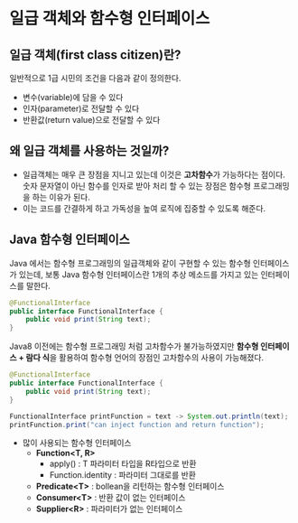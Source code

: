 # 일급 객체와 함수형 인터페이스

## 일급 객체(first class citizen)란?
일반적으로 1급 시민의 조건을 다음과 같이 정의한다.

- 변수(variable)에 담을 수 있다
- 인자(parameter)로 전달할 수 있다
- 반환값(return value)으로 전달할 수 있다  

## 왜 일급 객체를 사용하는 것일까?
- 일급객체는 매우 큰 장점을 지니고 있는데 이것은 **고차함수**가 가능하다는 점이다.  
  숫자 문자열이 아닌 함수를 인자로 받아 처리 할 수 있는 장점은 함수형 프로그래밍을 하는 이유가 된다.  
- 이는 코드를 간결하게 하고 가독성을 높여 로직에 집중할 수 있도록 해준다.

## Java 함수형 인터페이스
Java 에서는 함수형 프로그래밍의 일급객체와 같이 구현할 수 있는 함수형 인터페이스가 있는데,
보통 Java 함수형 인터페이스란 1개의 추상 메소드를 가지고 있는 인터페이스를 말한다.
```java
@FunctionalInterface
public interface FunctionalInterface {
    public void print(String text);
}
```

Java8 이전에는 함수형 프로그래밍 처럼 고차함수가 불가능하였지만 **함수형 인터페이스 + 람다 식**을 활용하여 함수형 언어의 장점인 고차함수의 사용이 가능해졌다.  
```java
@FunctionalInterface
public interface FunctionalInterface {
    public void print(String text);
}

FunctionalInterface printFunction = text -> System.out.println(text);
printFunction.print("can inject function and return function");
```
- 많이 사용되는 함수형 인터페이스 
    - **Function<T, R>** 
        - apply() : T 파라미터 타입을 R타입으로 반환
        - Function.identity : 파라미터 그대로를 반환 
    - **Predicate<<T>T>** : bollean을 리턴하는 함수형 인터페이스
    - **Consumer<<T>T>** : 반환 값이 없는 인터페이스
    - **Supplier<<R>R>** : 파라미터가 없는 인터페이스 

